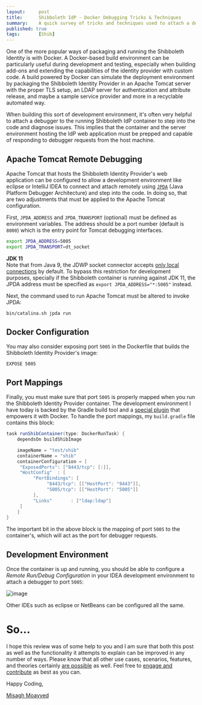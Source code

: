 ```yaml
---
layout:     post
title:      Shibboleth IdP - Docker Debugging Tricks & Techniques
summary:    A quick survey of tricks and techniques used to attach a debugger to the Shibboleth Identity provider that may be running inside a Docker container.
published: true
tags:       [Shib]
---
```


One of the more popular ways of packaging and running the Shibboleth Identity is with Docker. A Docker-based build environment can be particularly useful during development and testing, especially when building add-ons and extending the capabilities of the identity provider with custom code. A build powered by Docker can simulate the deployment environment by packaging the Shibboleth Identity Provider in an Apache Tomcat server with the proper TLS setup, an LDAP server for authentication and attribute release, and maybe a sample service provider and more in a recyclable automated way. 

When building this sort of development environment, it's often very helpful to attach a debugger to the running Shibboleth IdP container to step into the code and diagnose issues. This implies that the container and the server environment hosting the IdP web application must be prepped and capable of responding to debugger requests from the host machine. 

## Apache Tomcat Remote Debugging

Apache Tomcat that hosts the Shibboleth Identity Provider's web application can be configured to allow a development environment like eclipse or IntelliJ IDEA to connect and attach remotely using [`JPDA`](https://cwiki.apache.org/confluence/x/8CklBg) (Java Platform Debugger Architecture) and step into the code. In doing so, that are two adjustments that must be applied to the Apache Tomcat configuration.

First, `JPDA_ADDRESS` and `JPDA_TRANSPORT` (optional) must be defined as environment variables. The address should be a port number (default is `8000`) which is the entry point for Tomcat debugging interfaces.

```bash
export JPDA_ADDRESS=5005
export JPDA_TRANSPORT=dt_socket
```

<div class="alert alert-info">
  <strong>JDK 11</strong><br/>Note that from Java 9, the JDWP socket connector accepts <a href="https://bugs.openjdk.java.net/browse/JDK-8175050">only local connections</a> by default. To bypass this restriction for development purposes, specially if the Shibboleth container is running against JDK 11, the JPDA address must be specified as <code>export JPDA_ADDRESS="*:5005"</code> instead.
</div>

Next, the command used to run Apache Tomcat must be altered to invoke JPDA:

```bash
bin/catalina.sh jpda run
```

## Docker Configuration

You may also consider exposing port `5005` in the Dockerfile that builds the Shibboleth Identity Provider's image:

```docker
EXPOSE 5005
```

## Port Mappings

Finally, you must make sure that port `5005` is properly mapped when you run the Shibboleth Identity Provider container. The development environment I have today is backed by the Gradle build tool and a [special plugin](https://plugins.gradle.org/plugin/de.gesellix.docker) that empowers it with Docker. To handle the port mappings, my `build.gradle` file contains this block:

```groovy
task runShibContainer(type: DockerRunTask) {
    dependsOn buildShibImage

    imageName = "test/shib"
    containerName = "shib"
    containerConfiguration = [
     "ExposedPorts": ["8443/tcp": [:]],
     "HostConfig"  : [
          "PortBindings": [
               "8443/tcp": [["HostPort": "9443"]],
               "5005/tcp": [["HostPort": "5005"]]
          ],
          "Links"       : ["ldap:ldap"]
     ]
    ]
}
```

The important bit in the above block is the mapping of port `5005` to the container's, which will act as the port for debugger requests. 
 
## Development Environment

Once the container is up and running, you should be able to configure a *Remote Run/Debug Configuration* in your IDEA development environment to attach a debugger to port `5005`:

![image](https://user-images.githubusercontent.com/1205228/95970890-58b48c80-0e1d-11eb-85e9-a1c6a7c51668.png)

Other IDEs such as eclipse or NetBeans can be configured all the same.

# So...

I hope this review was of some help to you and I am sure that both this post as well as the functionality it attempts to explain can be improved in any number of ways. Please know that all other use cases, scenarios, features, and theories certainly [are possible](https://apereo.github.io/2017/02/18/onthe-theoryof-possibility/) as well. Feel free to [engage and contribute](https://apereo.github.io/cas/developer/Contributor-Guidelines.html) as best as you can.

Happy Coding,

[Misagh Moayyed](https://twitter.com/misagh84)